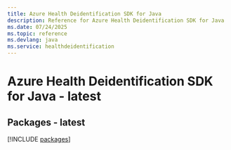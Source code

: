 ```yaml
---
title: Azure Health Deidentification SDK for Java
description: Reference for Azure Health Deidentification SDK for Java
ms.date: 07/24/2025
ms.topic: reference
ms.devlang: java
ms.service: healthdeidentification
---
```

# Azure Health Deidentification SDK for Java - latest
## Packages - latest
[!INCLUDE [packages](health-deidentification-index.md)]